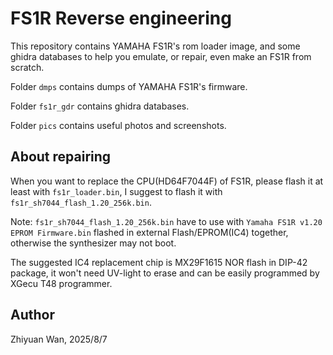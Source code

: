 FS1R Reverse engineering
=========================
This repository contains YAMAHA FS1R's rom loader image, and some ghidra databases to help you emulate, or repair, even make an FS1R from scratch.

Folder `dmps` contains dumps of YAMAHA FS1R's firmware.

Folder `fs1r_gdr` contains ghidra databases.

Folder `pics` contains useful photos and screenshots.


About repairing
------------------------
When you want to replace the CPU(HD64F7044F) of FS1R, please flash it at least with `fs1r_loader.bin`, I suggest to flash it with `fs1r_sh7044_flash_1.20_256k.bin`.

Note: `fs1r_sh7044_flash_1.20_256k.bin` have to use with `Yamaha FS1R v1.20 EPROM Firmware.bin` flashed in external Flash/EPROM(IC4) together, otherwise the synthesizer may not boot.

The suggested IC4 replacement chip is MX29F1615 NOR flash in DIP-42 package, it won't need UV-light to erase and can be easily programmed by XGecu T48 programmer.


Author
-----------------
Zhiyuan Wan, 2025/8/7
